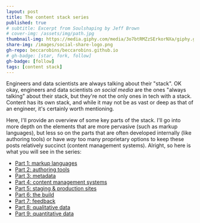 ```yaml
---
layout: post
title: The content stack series
published: true
# subtitle: Excerpt from Soulshaping by Jeff Brown
# cover-img: /assets/img/path.jpg
thumbnail-img: https://media.giphy.com/media/3o7btRMZzSErkorNXa/giphy.gif
share-img: /images/social-share-logo.png
gh-repo: beccarobins/beccarobins.github.io
# gh-badge: [star, fork, follow]
gh-badge: [follow]
tags: [content stack]
---
```


Engineers and data scientists are always talking about their "stack". OK okay, engineers and data scientists _on social media_ are the ones "always talking" about their stack, but they're not the only ones in tech with a stack. Content has its own stack, and while it may not be as vast or deep as that of an engineer, it's certainly worth mentioning.

Here, I'll provide an overview of some key parts of the stack. I'll go into more depth on the elements that are more pervasive (such as markup languages), but less so on the parts that are often developed internally (like authoring tools) or have _way_ too many proprietary options to keep these posts relatively succinct (content management systems). Alright, so here is what you will see in the series:

- [Part 1: markup languages](../2023-09-03-content-stack-markup) 
- [Part 2: authoring tools](../2023-09-13-content-stack-authoring-tools)
- [Part 3: metadata](../coming-soon)
- [Part 4: content management systems](../coming-soon)
- [Part 5: staging & production sites](../coming-soon)
- [Part 6: the build](../coming-soon)
- [Part 7: feedback](../coming-soon)
- [Part 8: qualitative data](../coming-soon)
- [Part 9: quantitative data](../coming-soon)
